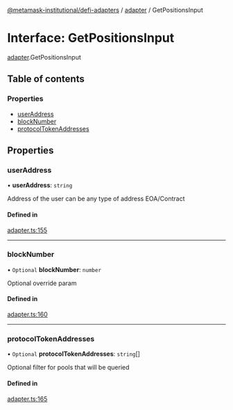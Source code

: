 [@metamask-institutional/defi-adapters](../README.md) / [adapter](../modules/adapter.md) / GetPositionsInput

# Interface: GetPositionsInput

[adapter](../modules/adapter.md).GetPositionsInput

## Table of contents

### Properties

- [userAddress](adapter.GetPositionsInput.md#useraddress)
- [blockNumber](adapter.GetPositionsInput.md#blocknumber)
- [protocolTokenAddresses](adapter.GetPositionsInput.md#protocoltokenaddresses)

## Properties

### userAddress

• **userAddress**: `string`

Address of the user can be any type of address EOA/Contract

#### Defined in

[adapter.ts:155](https://github.com/consensys-vertical-apps/mmi-defi-adapters/blob/main/src/types/adapter.ts#L155)

___

### blockNumber

• `Optional` **blockNumber**: `number`

Optional override param

#### Defined in

[adapter.ts:160](https://github.com/consensys-vertical-apps/mmi-defi-adapters/blob/main/src/types/adapter.ts#L160)

___

### protocolTokenAddresses

• `Optional` **protocolTokenAddresses**: `string`[]

Optional filter for pools that will be queried

#### Defined in

[adapter.ts:165](https://github.com/consensys-vertical-apps/mmi-defi-adapters/blob/main/src/types/adapter.ts#L165)
